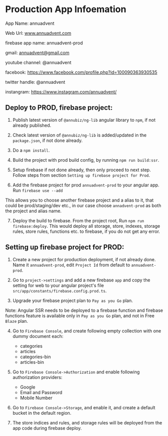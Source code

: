 # Production App Infoemation

App Name: annuadvent

Web Url: www.annuadvent.com

firebase app name: annuadvent-prod

gmail: annuadvent@gmail.com

youtube channel: @annuadvent

facebook: https://www.facebook.com/profile.php?id=100090363930535

twitter handle: @annuadvent

instangram: https://www.instagram.com/annuadvent/

## Deploy to PROD, firebase project:
1) Publish latest version of `@annubiz/ng-lib` angular library to `npm`, if not already published.

2) Check latest version of `@annubiz/ng-lib` is added/updated in the `package.json`, if not done already.

3) Do a `npm install`.

4) Build the project with prod build config, by running `npm run build:ssr`.

5) Setup firebase if not done already, then only proceed to next step. Follow steps from section `Setting up firebase project for Prod`.

6) Add the firebase project for prod `annuadvent-prod` to your angular app.
Run `firebase use --add`

This allows you to choose another firebase project and a alias to it, that could be prod/staging/dev etc., in our case choose `annadvent-prod` as both the project and alias name.

7) Deploy the build to firebase. From the project root, Run `npm run firebase:deploy`. This would deploy all storage, store, indexes, storage rules, store rules, functions etc. to firebase, if you do not get any error.

## Setting up firebase project for PROD:

1) Create a new project for production deployment, if not already done. Name it `annuadvent-prod`, edit `Project Id` from default to `annuadvent-prod`.

2) Go to `project->settings` and add a new firebase `app` and copy the setting for web to your angular project's file `src/app/constants/firebase.config.prod.ts`.

3) Upgrade your firebase project plan to `Pay as you Go` plan.

Note: Angular SSR needs to be deployed to a firebase function and firebase functions feature is available only in `Pay as you Go` plan, and not in Free `Blaze` plan.

4) Go to `Firebase Console`, and create following empty collection with one dummy document each:
    * categories
    * articles
    * categories-bin
    * articles-bin

5) Go to `Firebase Console->Authorization` and enable following authorization providers:
    * Google
    * Email and Password
    * Mobile Number

6) Go to `Firebase Console->Storage`, and enable it, and create a default bucket in the default region.

7) The store indices and rules, and storage rules will be deployed from the app code during firebase deploy.
